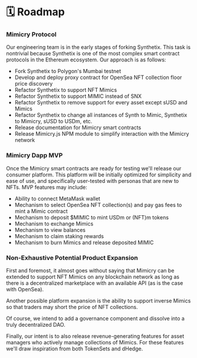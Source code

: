 # 🗓 Roadmap

### Mimicry Protocol

Our engineering team is in the early stages of forking Synthetix. This task is nontrivial because Synthetix is one of the most complex smart contract protocols in the Ethereum ecosystem. Our approach is as follows:

* Fork Synthetix to Polygon's Mumbai testnet
* Develop and deploy proxy contract for OpenSea NFT collection floor price discovery
* Refactor Synthetix to support NFT Mimics
* Refactor Synthetix to support MIMIC instead of SNX
* Refactor Synthetix to remove support for every asset except sUSD and Mimics
* Refactor Synthetix to change all instances of Synth to Mimic, Synthetix to Mimicry, sUSD to USDm, etc.
* Release documentation for Mimicry smart contracts
* Release Mimicry.js NPM module to simplify interaction with the Mimicry network

### Mimicry Dapp MVP

Once the Mimicry smart contracts are ready for testing we'll release our consumer platform. This platform will be initially optimized for simplicity and ease of use, and specifically user-tested with personas that are new to NFTs. MVP features may include:

* Ability to connect MetaMask wallet
* Mechanism to select OpenSea NFT collection(s) and pay gas fees to mint a Mimic contract
* Mechanism to deposit $MIMIC to mint USDm or (NFT)m tokens
* Mechanism to exchange Mimics
* Mechanism to view balances
* Mechanism to claim staking rewards
* Mechanism to burn Mimics and release deposited MIMIC

### Non-Exhaustive Potential Product Expansion

First and foremost, it almost goes without saying that Mimicry can be extended to support NFT Mimics on any blockchain network as long as there is a decentralized marketplace with an available API (as is the case with OpenSea).&#x20;

Another possible platform expansion is the ability to support inverse Mimics so that traders may short the price of NFT collections.&#x20;

Of course, we intend to add a governance component and dissolve into a truly decentralized DAO.

Finally, our intent is to also release revenue-generating features for asset managers who actively manage collections of Mimics. For these features we'll draw inspiration from both TokenSets and dHedge.&#x20;
